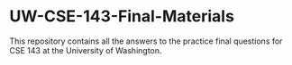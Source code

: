 # UW-CSE-143-Final-Materials

This repository contains all the answers to the practice final questions for CSE 143 at the University of Washington.
